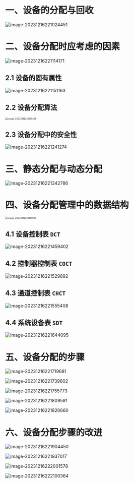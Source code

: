# 一、设备的分配与回收

![image-20231216221024451](33.设备的分配与回收.assets/image-20231216221024451.png)

# 二、设备分配时应考虑的因素

![image-20231216221114171](33.设备的分配与回收.assets/image-20231216221114171.png)

## 2.1  设备的固有属性

![image-20231216221151163](33.设备的分配与回收.assets/image-20231216221151163.png)

## 2.2  设备分配算法

<img src="33.设备的分配与回收.assets/image-20231216221214206.png" alt="image-20231216221214206" style="zoom:50%;" />

## 2.3  设备分配中的安全性

![image-20231216221241274](33.设备的分配与回收.assets/image-20231216221241274.png)

# 三、静态分配与动态分配

![image-20231216221342786](33.设备的分配与回收.assets/image-20231216221342786.png)

# 四、设备分配管理中的数据结构

<img src="33.设备的分配与回收.assets/image-20231216221413650.png" alt="image-20231216221413650" style="zoom:50%;" />

## 4.1  设备控制表 `DCT`

![image-20231216221459402](33.设备的分配与回收.assets/image-20231216221459402.png)

## 4.2  控制器控制表 `COCT`

![image-20231216221529892](33.设备的分配与回收.assets/image-20231216221529892.png)

## 4.3  通道控制表 `CHCT`

![image-20231216221555408](33.设备的分配与回收.assets/image-20231216221555408.png)

## 4.4  系统设备表 `SDT`

![image-20231216221644095](33.设备的分配与回收.assets/image-20231216221644095.png)

# 五、设备分配的步骤

![image-20231216221719681](33.设备的分配与回收.assets/image-20231216221719681.png)

![image-20231216221739602](33.设备的分配与回收.assets/image-20231216221739602.png)

![image-20231216221755773](33.设备的分配与回收.assets/image-20231216221755773.png)

![image-20231216221809581](33.设备的分配与回收.assets/image-20231216221809581.png)

![image-20231216221820660](33.设备的分配与回收.assets/image-20231216221820660.png)

# 六、设备分配步骤的改进

![image-20231216221904450](33.设备的分配与回收.assets/image-20231216221904450.png)

![image-20231216221937017](33.设备的分配与回收.assets/image-20231216221937017.png)

![image-20231216222001578](33.设备的分配与回收.assets/image-20231216222001578.png)

![image-20231216222100364](33.设备的分配与回收.assets/image-20231216222100364.png)